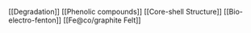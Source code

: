 [[Degradation]]
[[Phenolic compounds]]
[[Core-shell Structure]]
[[Bio-electro-fenton]]
[[Fe@co/graphite Felt]]
